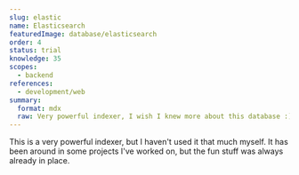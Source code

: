 ```yaml
---
slug: elastic
name: Elasticsearch
featuredImage: database/elasticsearch
order: 4
status: trial
knowledge: 35
scopes:
  - backend
references:
  - development/web
summary:
  format: mdx
  raw: Very powerful indexer, I wish I knew more about this database :)
---
```


This is a very powerful indexer, but I haven't used it that much myself. It has been around in some projects I've worked on, but the fun stuff was always already in place.
